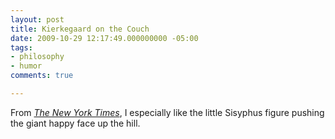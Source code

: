 ```yaml
---
layout: post
title: Kierkegaard on the Couch
date: 2009-10-29 12:17:49.000000000 -05:00
tags:
- philosophy
- humor 
comments: true

---
```


From [*The New York Times*](http://happydays.blogs.nytimes.com/2009/10/28/kierkegaard-on-the-couch/), I especially like the little Sisyphus figure pushing the giant happy face up the hill.

